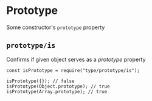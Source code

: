 <h1 id="prototype">Prototype</h1>

<p>Some constructor's <code>prototype</code> property</p>

<h2 id="%60prototype%2Fis%60"><code>prototype/is</code></h2>

<p>Confirms if given object serves as a <em>prototype</em> property</p>

<pre><code class="javascript">const isPrototype = require("type/prototype/is");

isPrototype({}); // false
isPrototype(Object.prototype); // true
isPrototype(Array.prototype); // true
</code></pre>
